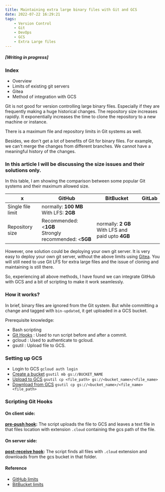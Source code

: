```yaml
---
title: Maintaining extra large binary files with Git and GCS
date: 2022-07-22 16:29:21
tags:
    - Version Control
    - Git
    - DevOps
    - GCS
    - Extra Large files
---
```


##### [Writing in progress]
### Index
- Overview
- Limits of existing git servers
- Gitea
- Method of integration with GCS


Git is not good for version controlling large binary files. Especially if they are frequently making a huge historical changes.
The repository size increases rapidly. It exponentially increases the time to clone the repository to a new machine or instance.

There is a maximum file and repository limits in Git systems as well.

Besides, we don't get a lot of benefits of Git for binary files. For example, we can't merge the changes from different branches.
We cannot have a meaningful history of the changes.

### In this article I will be discussing the size issues and their solutions only.
In this table, I am showing the comparison between some popular Git systems and their maximum allowed size.

| x       | GitHub | BitBucket | GitLab |
|---------|--------|-----------|--------|
|Single file limit| normally: **100 MB**<br>With LFS: **2GB** | 
| Repository size | Recommended: <**1GB**<br>Strongly recommended: <**5GB** | normally: **2 GB**<br>With LFS and paid upto **4GB** |
<!--more-->
However, one solution could be deploying your own git server. It is very easy to deploy your own git server, without the above 
limits using [Gitea](https://gitea.io/). You will still need to use Git LFS for extra large files and the issue of cloning and maintaining
is still there.

So, experiencing all above methods, I have found we can integrate GitHub with GCS and a bit of scripting to make it work seamlessly.

### How it works?
In brief, binary files are ignored from the Git system. But while committing a change and tagged with `bin-updated`, it get uploaded in a GCS bucket.

Prerequisite knowledge:
* Bash scripting
* [Git Hooks](https://git-scm.com/book/en/v2/Customizing-Git-Git-Hooks) : Used to run script before and after a commit.
* gcloud : Used to authenticate to gcloud.
* gsutil : Upload file to GCS.

### Setting up GCS
- Login to GCS
`gcloud auth login`
- [Create a bucket](https://cloud.google.com/storage/docs/creating-buckets#storage-create-bucket-cli)
`gsutil mb gs://BUCKET_NAME`
- [Upload to GCS](https://cloud.google.com/storage/docs/uploading-objects#gsutil)
`gsutil cp <file_path> gs://<bucket_name>/<file_name>`
- [Download from GCS](https://cloud.google.com/storage/docs/downloading-objects#gsutil)
`gsutil cp gs://<bucket_name>/<file_name> <file_path>`

### Scripting Git Hooks

#### On client side:
**[pre-push hook](https://stackoverflow.com/questions/4196148/git-pre-push-hooks):**
The script uploads the file to GCS and leaves a text file in that files location with extension `.cloud` containing the gcs path of the file.

#### On server side:
**[post-receive hook](https://stackoverflow.com/questions/28106011/understanding-git-hook-post-receive-hook):**
The script finds all files with `.cloud` extension and downloads from the gcs bucket in that folder.

#### Reference
- [GitHub limits](https://docs.github.com/en/repositories/working-with-files/managing-large-files/about-large-files-on-github)
- [BitBucket limits](https://support.atlassian.com/bitbucket-cloud/docs/reduce-repository-size/)

